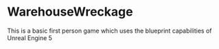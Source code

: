 # WarehouseWreckage
This is a basic first person game which uses the blueprint capabilities of Unreal Engine 5
